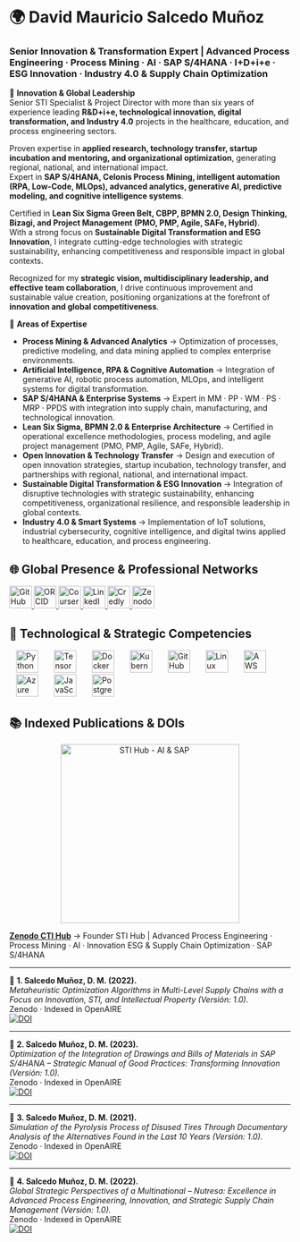 # 🌍 David Mauricio Salcedo Muñoz  
### Senior Innovation & Transformation Expert | Advanced Process Engineering · Process Mining · AI · SAP S/4HANA · I+D+i+e · ESG Innovation · Industry 4.0 & Supply Chain Optimization  

🔹 **Innovation & Global Leadership**  
Senior STI Specialist & Project Director with more than six years of experience leading **R&D+i+e, technological innovation, digital transformation, and Industry 4.0** projects in the healthcare, education, and process engineering sectors.  

Proven expertise in **applied research, technology transfer, startup incubation and mentoring, and organizational optimization**, generating regional, national, and international impact.  
Expert in **SAP S/4HANA, Celonis Process Mining, intelligent automation (RPA, Low-Code, MLOps), advanced analytics, generative AI, predictive modeling, and cognitive intelligence systems**.  

Certified in **Lean Six Sigma Green Belt, CBPP, BPMN 2.0, Design Thinking, Bizagi, and Project Management (PMO, PMP, Agile, SAFe, Hybrid)**.  
With a strong focus on **Sustainable Digital Transformation and ESG Innovation**, I integrate cutting-edge technologies with strategic sustainability, enhancing competitiveness and responsible impact in global contexts.  

Recognized for my **strategic vision, multidisciplinary leadership, and effective team collaboration**, I drive continuous improvement and sustainable value creation, positioning organizations at the forefront of **innovation and global competitiveness**.  


🔹 **Areas of Expertise**  
- **Process Mining & Advanced Analytics** → Optimization of processes, predictive modeling, and data mining applied to complex enterprise environments.  
- **Artificial Intelligence, RPA & Cognitive Automation** → Integration of generative AI, robotic process automation, MLOps, and intelligent systems for digital transformation.  
- **SAP S/4HANA & Enterprise Systems** → Expert in MM · PP · WM · PS · MRP · PPDS with integration into supply chain, manufacturing, and technological innovation.  
- **Lean Six Sigma, BPMN 2.0 & Enterprise Architecture** → Certified in operational excellence methodologies, process modeling, and agile project management (PMO, PMP, Agile, SAFe, Hybrid).  
- **Open Innovation & Technology Transfer** → Design and execution of open innovation strategies, startup incubation, technology transfer, and partnerships with regional, national, and international impact.  
- **Sustainable Digital Transformation & ESG Innovation** → Integration of disruptive technologies with strategic sustainability, enhancing competitiveness, organizational resilience, and responsible leadership in global contexts.  
- **Industry 4.0 & Smart Systems** → Implementation of IoT solutions, industrial cybersecurity, cognitive intelligence, and digital twins applied to healthcare, education, and process engineering.  

## 🌐 Global Presence & Professional Networks

<div align="left">
 <a href="https://github.com/dmsalcedom" target="_blank">
    <img src="https://cdn.simpleicons.org/github/181717" alt="GitHub" width="40" height="40">
  </a>
  <a href="https://orcid.org/0009-0004-8289-2432" target="_blank">
    <img src="https://cdn.simpleicons.org/orcid/A6CE39" alt="ORCID" width="40" height="40">
  </a>
 <a href="https://www.coursera.org/user/897e9a6b058fed73e715753d465de838" target="_blank">
    <img src="https://cdn.simpleicons.org/coursera/0056D2" alt="Coursera" width="40" height="40">
  </a>
  <a href="https://www.linkedin.com/in/dm-slcm06/" target="_blank">
    <img src="https://cdn-icons-png.flaticon.com/512/174/174857.png" alt="LinkedIn" width="40" height="40">
  </a>
<a href="https://www.credly.com/users/dmsalcedom" target="_blank">
    <img src="https://cdn.simpleicons.org/credly/FF6B00" alt="Credly" width="40" height="40">
  </a>
  <a href="https://zenodo.org/communities/sti-hub-ai-processmining-supplychain-esg/" target="_blank">
    <img src="https://cdn.simpleicons.org/zenodo/1682D4" alt="Zenodo" width="40" height="40">
  </a>
</div>

## 🚀 Technological & Strategic Competencies 

<div align="left">

  <!-- Skill Icons -->
<img src="https://skillicons.dev/icons?i=python" alt="Python" height="40" style="margin:0 12px;">
  <img src="https://skillicons.dev/icons?i=tensorflow" alt="TensorFlow" height="40" style="margin:0 12px;">
  <img src="https://skillicons.dev/icons?i=docker" alt="Docker" height="40" style="margin:0 12px;">
  <img src="https://skillicons.dev/icons?i=kubernetes" alt="Kubernetes" height="40" style="margin:0 12px;">
  <img src="https://skillicons.dev/icons?i=github" alt="GitHub" height="40" style="margin:0 12px;">
  <img src="https://skillicons.dev/icons?i=linux" alt="Linux" height="40" style="margin:0 12px;">
  <img src="https://skillicons.dev/icons?i=aws" alt="AWS" height="40" style="margin:0 12px;">
  <img src="https://skillicons.dev/icons?i=azure" alt="Azure" height="40" style="margin:0 12px;">
  <img src="https://skillicons.dev/icons?i=javascript" alt="JavaScript" height="40" style="margin:0 12px;">
<img src="https://skillicons.dev/icons?i=postgresql" alt="PostgreSQL" height="40" style="margin:0 12px;">
</div>

## 📚 Indexed Publications & DOIs  

<p align="center">
  <img src="https://github.com/dmsalcedom/dmsalcedom/blob/main/assets/sti-hub-ai.png" alt="STI Hub - AI & SAP" width="320"/>
</p>

**[Zenodo CTI Hub](https://zenodo.org/communities/sti-hub-ai-processmining-supplychain-esg/)** → Founder STI Hub | Advanced Process Engineering · Process Mining · AI · Innovation ESG & Supply Chain Optimization · SAP S/4HANA  

---

🔹 **1. Salcedo Muñoz, D. M. (2022).**  
*Metaheuristic Optimization Algorithms in Multi-Level Supply Chains with a Focus on Innovation, STI, and Intellectual Property (Versión: 1.0).*  
Zenodo · Indexed in OpenAIRE  
[![DOI](https://img.shields.io/badge/DOI-10.5281%2Fzenodo.16972934-blue)](https://doi.org/10.5281/zenodo.16972934)

---

🔹 **2. Salcedo Muñoz, D. M. (2023).**  
*Optimization of the Integration of Drawings and Bills of Materials in SAP S/4HANA – Strategic Manual of Good Practices: Transforming Innovation (Versión: 1.0).*  
Zenodo · Indexed in OpenAIRE  
[![DOI](https://img.shields.io/badge/DOI-10.5281%2Fzenodo.16956654-blue)](https://doi.org/10.5281/zenodo.16956654)

---

🔹 **3. Salcedo Muñoz, D. M. (2021).**  
*Simulation of the Pyrolysis Process of Disused Tires Through Documentary Analysis of the Alternatives Found in the Last 10 Years (Versión: 1.0).*  
Zenodo · Indexed in OpenAIRE  
[![DOI](https://img.shields.io/badge/DOI-10.5281%2Fzenodo.16971050-blue)](https://doi.org/10.5281/zenodo.16971050)

---

🔹 **4. Salcedo Muñoz, D. M. (2022).**  
*Global Strategic Perspectives of a Multinational – Nutresa: Excellence in Advanced Process Engineering, Innovation, and Strategic Supply Chain Management (Versión: 1.0).*  
Zenodo · Indexed in OpenAIRE  
[![DOI](https://img.shields.io/badge/DOI-10.5281%2Fzenodo.17109807-blue)](https://doi.org/10.5281/zenodo.17109807)

















